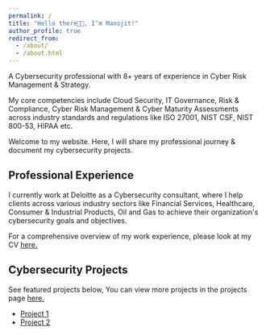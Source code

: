 ```yaml
---
permalink: /
title: "Hello there👋🏼, I’m Manojit!"
author_profile: true
redirect_from: 
  - /about/
  - /about.html
---
```


A Cybersecurity professional with 8+ years of experience in Cyber Risk Management & Strategy.

My core competencies include Cloud Security, IT Governance, Risk & Compliance, Cyber Risk Management & Cyber Maturity Assessments across industry standards and regulations like ISO 27001, NIST CSF, NIST 800-53, HIPAA etc.

Welcome to my website. Here, I will share my professional journey & document my cybersecurity projects.

## Professional Experience

I currently work at Deloitte as a Cybersecurity consultant, where I help clients across various industry sectors like Financial Services, Healthcare, Consumer & Industrial Products, Oil and Gas to achieve their organization's cybersecurity goals and objectives. 

For a comprehensive overview of my work experience, please look at my CV [here.](https://manojitnath.github.io/files/CV.pdf)

## Cybersecurity Projects

See featured projects below, You can view more projects in the projects page [here.](https://manojitnath.github.io/portfolio/)

- [Project 1](https://manojitnath.github.io/portfolio/portfolio-1/)
- [Project 2](https://manojitnath.github.io/portfolio/portfolio-2/)
